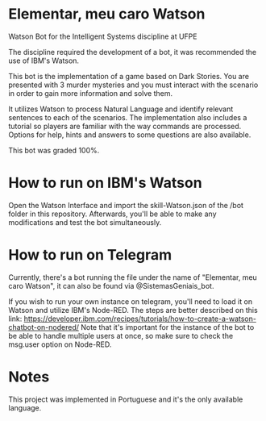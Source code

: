 # Elementar, meu caro Watson

Watson Bot for the Intelligent Systems discipline at UFPE

The discipline required the development of a bot, it was recommended the use of IBM's Watson.

This bot is the implementation of a game based on Dark Stories. You are presented with 3 murder mysteries and you must interact with the scenario in order to gain more information and solve them.

It utilizes Watson to process Natural Language and identify relevant sentences to each of the scenarios. The implementation also includes a tutorial so players are familiar with the way commands are processed. Options for help, hints and answers to some questions are also available.

This bot was graded 100%.

# How to run on IBM's Watson

Open the Watson Interface and import the skill-Watson.json of the /bot folder in this repository.
Afterwards, you'll be able to make any modifications and test the bot simultaneously.

# How to run on Telegram

Currently, there's a bot running the file under the name of "Elementar, meu caro Watson", it can also be found via @SistemasGeniais_bot.

If you wish to run your own instance on telegram, you'll need to load it on Watson and utilize IBM's Node-RED.
The steps are better described on this link: https://developer.ibm.com/recipes/tutorials/how-to-create-a-watson-chatbot-on-nodered/
Note that it's important for the instance of the bot to be able to handle multiple users at once, so make sure to check the msg.user option on Node-RED.

# Notes
This project was implemented in Portuguese and it's the only available language.
